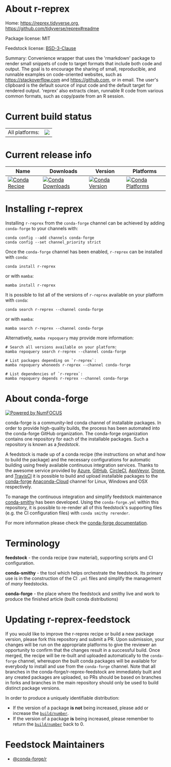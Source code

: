 About r-reprex
==============

Home: https://reprex.tidyverse.org, https://github.com/tidyverse/reprex#readme

Package license: MIT

Feedstock license: [BSD-3-Clause](https://github.com/conda-forge/r-reprex-feedstock/blob/main/LICENSE.txt)

Summary: Convenience wrapper that uses the 'rmarkdown' package to render small snippets of code to target formats that include both code and output. The goal is to encourage the sharing of small, reproducible, and runnable examples on code-oriented websites, such as <https://stackoverflow.com> and <https://github.com>, or in email. The user's clipboard is the default source of input code and the default target for rendered output. 'reprex' also extracts clean, runnable R code from various common formats, such as copy/paste from an R session. 

Current build status
====================


<table><tr><td>All platforms:</td>
    <td>
      <a href="https://dev.azure.com/conda-forge/feedstock-builds/_build/latest?definitionId=1535&branchName=main">
        <img src="https://dev.azure.com/conda-forge/feedstock-builds/_apis/build/status/r-reprex-feedstock?branchName=main">
      </a>
    </td>
  </tr>
</table>

Current release info
====================

| Name | Downloads | Version | Platforms |
| --- | --- | --- | --- |
| [![Conda Recipe](https://img.shields.io/badge/recipe-r--reprex-green.svg)](https://anaconda.org/conda-forge/r-reprex) | [![Conda Downloads](https://img.shields.io/conda/dn/conda-forge/r-reprex.svg)](https://anaconda.org/conda-forge/r-reprex) | [![Conda Version](https://img.shields.io/conda/vn/conda-forge/r-reprex.svg)](https://anaconda.org/conda-forge/r-reprex) | [![Conda Platforms](https://img.shields.io/conda/pn/conda-forge/r-reprex.svg)](https://anaconda.org/conda-forge/r-reprex) |

Installing r-reprex
===================

Installing `r-reprex` from the `conda-forge` channel can be achieved by adding `conda-forge` to your channels with:

```
conda config --add channels conda-forge
conda config --set channel_priority strict
```

Once the `conda-forge` channel has been enabled, `r-reprex` can be installed with `conda`:

```
conda install r-reprex
```

or with `mamba`:

```
mamba install r-reprex
```

It is possible to list all of the versions of `r-reprex` available on your platform with `conda`:

```
conda search r-reprex --channel conda-forge
```

or with `mamba`:

```
mamba search r-reprex --channel conda-forge
```

Alternatively, `mamba repoquery` may provide more information:

```
# Search all versions available on your platform:
mamba repoquery search r-reprex --channel conda-forge

# List packages depending on `r-reprex`:
mamba repoquery whoneeds r-reprex --channel conda-forge

# List dependencies of `r-reprex`:
mamba repoquery depends r-reprex --channel conda-forge
```


About conda-forge
=================

[![Powered by
NumFOCUS](https://img.shields.io/badge/powered%20by-NumFOCUS-orange.svg?style=flat&colorA=E1523D&colorB=007D8A)](https://numfocus.org)

conda-forge is a community-led conda channel of installable packages.
In order to provide high-quality builds, the process has been automated into the
conda-forge GitHub organization. The conda-forge organization contains one repository
for each of the installable packages. Such a repository is known as a *feedstock*.

A feedstock is made up of a conda recipe (the instructions on what and how to build
the package) and the necessary configurations for automatic building using freely
available continuous integration services. Thanks to the awesome service provided by
[Azure](https://azure.microsoft.com/en-us/services/devops/), [GitHub](https://github.com/),
[CircleCI](https://circleci.com/), [AppVeyor](https://www.appveyor.com/),
[Drone](https://cloud.drone.io/welcome), and [TravisCI](https://travis-ci.com/)
it is possible to build and upload installable packages to the
[conda-forge](https://anaconda.org/conda-forge) [Anaconda-Cloud](https://anaconda.org/)
channel for Linux, Windows and OSX respectively.

To manage the continuous integration and simplify feedstock maintenance
[conda-smithy](https://github.com/conda-forge/conda-smithy) has been developed.
Using the ``conda-forge.yml`` within this repository, it is possible to re-render all of
this feedstock's supporting files (e.g. the CI configuration files) with ``conda smithy rerender``.

For more information please check the [conda-forge documentation](https://conda-forge.org/docs/).

Terminology
===========

**feedstock** - the conda recipe (raw material), supporting scripts and CI configuration.

**conda-smithy** - the tool which helps orchestrate the feedstock.
                   Its primary use is in the construction of the CI ``.yml`` files
                   and simplify the management of *many* feedstocks.

**conda-forge** - the place where the feedstock and smithy live and work to
                  produce the finished article (built conda distributions)


Updating r-reprex-feedstock
===========================

If you would like to improve the r-reprex recipe or build a new
package version, please fork this repository and submit a PR. Upon submission,
your changes will be run on the appropriate platforms to give the reviewer an
opportunity to confirm that the changes result in a successful build. Once
merged, the recipe will be re-built and uploaded automatically to the
`conda-forge` channel, whereupon the built conda packages will be available for
everybody to install and use from the `conda-forge` channel.
Note that all branches in the conda-forge/r-reprex-feedstock are
immediately built and any created packages are uploaded, so PRs should be based
on branches in forks and branches in the main repository should only be used to
build distinct package versions.

In order to produce a uniquely identifiable distribution:
 * If the version of a package **is not** being increased, please add or increase
   the [``build/number``](https://docs.conda.io/projects/conda-build/en/latest/resources/define-metadata.html#build-number-and-string).
 * If the version of a package **is** being increased, please remember to return
   the [``build/number``](https://docs.conda.io/projects/conda-build/en/latest/resources/define-metadata.html#build-number-and-string)
   back to 0.

Feedstock Maintainers
=====================

* [@conda-forge/r](https://github.com/conda-forge/r/)

